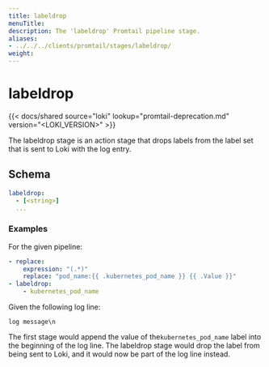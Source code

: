 ```yaml
---
title: labeldrop
menuTitle:  
description: The 'labeldrop' Promtail pipeline stage. 
aliases: 
- ../../../clients/promtail/stages/labeldrop/
weight:  
---
```


# labeldrop

{{< docs/shared source="loki" lookup="promtail-deprecation.md" version="<LOKI_VERSION>" >}}

The labeldrop stage is an action stage that drops labels from
the label set that is sent to Loki with the log entry.

## Schema

```yaml
labeldrop:
  - [<string>]
  ...
```

### Examples

For the given pipeline:

```yaml
- replace:
    expression: "(.*)"
    replace: "pod_name:{{ .kubernetes_pod_name }} {{ .Value }}"
- labeldrop:
    - kubernetes_pod_name
```

Given the following log line:

```
log message\n
```

The first stage would append the value of the`kubernetes_pod_name` label into the beginning of the log line. 
The labeldrop stage would drop the label from being sent to Loki, and it would now be part of the log line instead.
